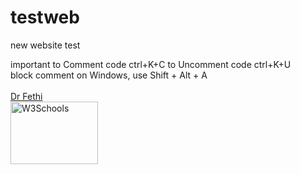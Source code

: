 <link rel = "icon" href = "bookhtml/img/iconHasdrubalV2_15p.gif" 
        type = "image/x-icon">

# testweb
new website test

important
to Comment code   ctrl+K+C
to Uncomment code    ctrl+K+U
<BR>
block comment on Windows, use Shift + Alt + A 
<br>
<br><a href="https://tarek-bg.github.io/web/archi/fethi.webm" target="_blank" position="absolute">Dr Fethi</a>
<br>
<a href="https://tarek-bg.github.io/web/archi/piscine.jpg" download>
  <img src="https://tarek-bg.github.io/web/archi/piscine.jpg" alt="W3Schools" width="140" height="100">
</a>